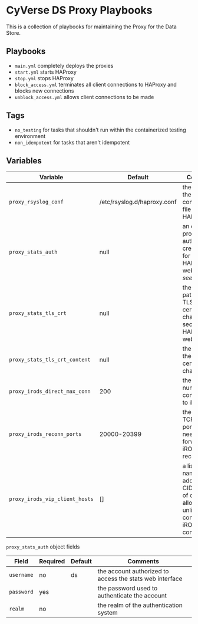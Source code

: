 # CyVerse DS Proxy Playbooks

This is a collection of  playbooks for maintaining the Proxy for the Data Store.

## Playbooks

* `main.yml` completely deploys the proxies
* `start.yml` starts HAProxy
* `stop.yml` stops HAProxy
* `block_access.yml` terminates all client connections to HAProxy and blocks new connections
* `unblock_access.yml` allows client connections to be made

## Tags

* `no_testing` for tasks that shouldn't run within the containerized testing environment
* `non_idempotent` for tasks that aren't idempotent

## Variables

Variable                       | Default                     | Comments
------------------------------ | --------------------------- | --------
`proxy_rsyslog_conf`           | /etc/rsyslog.d/haproxy.conf | the path to the rsyslog configuration file for HAProxy
`proxy_stats_auth`             | null                        | an object providing the authentication credentials for the HAProxy stats web interface _see below_
`proxy_stats_tls_crt`          | null                        | the absolute path to the TLS certificate chain used for securing the HAProxy stats web interface
`proxy_stats_tls_crt_content`  | null                        | the content of the TLS certificate chain file
`proxy_irods_direct_max_conn`  | 200                         | the maximum number of connections to iRODS
`proxy_irods_reconn_ports`     | 20000-20399                 | the range of TCP range of ports that need to be forwarded to iRODS for reconnections
`proxy_irods_vip_client_hosts` | []                          | a list of host names, ip addresses, or CIDR blocks of clients allowed unlimited concurrent iRODS connections.

`proxy_stats_auth` object fields

Field      | Required | Default | Comments
---------- | -------- | ------- | --------
`username` | no       | ds      | the account authorized to access the stats web interface
`password` | yes      |         | the password used to authenticate the account
`realm`    | no       |         | the realm of the authentication system
